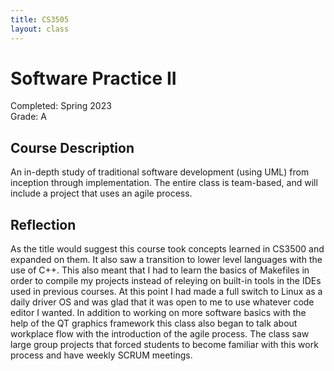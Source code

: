 ```yaml
---
title: CS3505
layout: class
---
```

# Software Practice II
Completed: Spring 2023  
Grade: A
## Course Description
An in-depth study of traditional software development (using UML) from inception through implementation.  The entire class is team-based, and will include a project that uses an agile process.
## Reflection
As the title would suggest this course took concepts learned in CS3500 and expanded on them. It also saw a transition to lower level languages with the use of C++. This also meant that I had to learn the basics of Makefiles in order to compile my projects instead of releying on built-in tools in the IDEs used in previous courses. At this point I had made a full switch to Linux as a daily driver OS and was glad that it was open to me to use whatever code editor I wanted. In addition to working on more software basics with the help of the QT graphics framework this class also began to talk about workplace flow with the introduction of the agile process. The class saw large group projects that forced students to become familiar with this work process and have weekly SCRUM meetings.